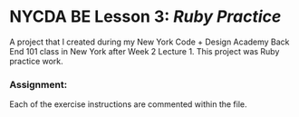# NYCDA BE Lesson 3: <i>Ruby Practice</i>
A project that I created during my New York Code + Design Academy Back End 101 class in New York after Week 2 Lecture 1. This project was Ruby practice work.

### Assignment:
Each of the exercise instructions are commented within the file.
